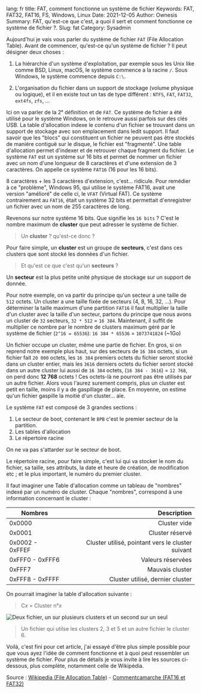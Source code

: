 lang: fr
title: FAT, comment fonctionne un système de fichier
Keywords: FAT, FAT32, FAT16, FS, Windows, Linux
Date: 2021-12-05
Author: Ownesis
Summary: FAT, qu'est-ce que c'est, a quoi il sert et comment fonctionne ce système de fichier ?.
Slug: fat
Category: Sysadmin

Aujourd'hui je vais vous parler du système de fichier `FAT` (File Allocation Table).
Avant de commencer, qu'est-ce qu'un système de fichier ?
Il peut désigner deux choses :

1. La hiérarchie d'un système d'exploitation, par exemple sous les Unix like comme BSD, Linux, macOS, le système commence a la racine `/`.
Sous Windows, le système commence depuis `C:\`.

2. L'organisation du fichier dans un support de stockage (volume physique ou logique), et il en existe tout un tas de type différent : `NTFS`, `FAT`, `FAT32`, `ext4fs`, `zfs`, ...

Ici on va parler de la 2ᵉ définition et de `FAT`.
Ce système de fichier a été utilisé pour le système Windows, on le retrouve aussi parfois sur des clés USB.
La table d'allocation indexe le contenu d'un fichier se trouvant dans un support de stockage avec son emplacement dans ledit support.
Il faut savoir que les "blocs" qui constituent un fichier ne peuvent pas être stockés de manière contiguë sur le disque, le fichier est "fragmenté". Une table d'allocation permet d'indexer et de retrouver chaque fragment du fichier.
Le système `FAT` est un système sur 16 bits et permet de nommer un fichier avec un nom d'une longueur de 8 caractères et d'une extension de 3 caractères. On appelle ce système `FAT16` (16 pour les 16 bits).

8 caractères + les 3 caractères d'extension, c'est... ridicule. Pour remédier à ce "problème", Windows 95, qui utilise le système FAT16, avait une version "amélioré" de celle ci, le `VFAT` (Virtual FAT).
Ce système contrairement au `FAT16`, était un système 32 bits et permettait d'enregistrer un fichier avec un nom de 255 caractères de long.

Revenons sur notre système 16 bits. Que signifie les `16 bits` ? C'est le nombre maximum de **cluster** que peut adresser le système de fichier.

> Un **cluster** ? qu'est-ce donc ?

Pour faire simple, un **cluster** est un groupe de **secteurs**, c'est dans ces clusters que sont stocké les données d'un fichier.

> Et qu'est ce que c'est qu'un **secteurs** ?

Un **secteur** est la plus petite unité physique de stockage sur un support de donnée.

Pour notre exemple, on va partir du principe qu'un secteur a une taille de `512` octets.
Un cluster a une taille fixée de secteurs (4, 8, 16, 32, ...).
Pour déterminer la taille maximum d'une partition `FAT16` il faut multiplier la taille d'un cluster avec la taille d'un secteur, partons du principe que nous avons un cluster de `32` secteurs, `32 * 512` = `16 384`.
Maintenant, il suffit de multiplier ce nombre par le nombre de clusters maximum géré par le système de fichier (`2^16 = 65536`):
`16 384 * 65536` = `1073741824` (~1Go)

Un fichier occupe un cluster, même une partie de fichier. En gros, si on reprend notre exemple plus haut, sur des secteurs de `16 384` octets, si un fichier fait `20 000` octets, les `16 384` premiers octets du fichier seront stocké dans un cluster entier, mais les `3616` derniers octets du fichier seront stocké dans un autre cluster lui aussi de `16 384` octets, (`16 384 - 3616`)  = `12 768`, on perd donc **12 768** octets !
Ces octets-là ne pourront pas être utilisés par un autre fichier. Alors vous l'aurez surement compris, plus un cluster est petit en taille, moins il y a de gaspillage de place.
En moyenne, on estime qu'un fichier gaspille la moitié d'un cluster... aïe.


Le système `FAT` est composé de 3 grandes sections :

1. Le secteur de boot, contenant le `BPB` c'est le premier secteur de la partition.
2. Les tables d'allocation
3. Le répertoire racine

On ne va pas s'attarder sur le secteur de boot.

Le répertoire racine, pour faire simple, c'est lui qui va stocker le nom du fichier, sa taille, ses attributs, la date et heure de création, de modification etc ; et le plus important, le numéro du premier cluster.

Il faut imaginer une Table d'allocation comme un tableau de "nombres" indexé par un numéro de cluster.
Chaque "nombres", correspond à une information concernant le cluster :

| Nombres         | Description                                      |
| --------------- |-------------------------------------------------:|
| 0x0000          | Cluster vide                                     |
| 0x0001          | Cluster réservé                                  |
| 0x0002 - 0xFFEF | Cluster utilisé, pointant vers le cluster suivant |
| 0xFFF0 - 0xFFF6 | Valeurs réservées                                |
| 0xFFF7          | Mauvais cluster                                  |
| 0xFFF8 - 0xFFFF | Cluster utilisé, dernier cluster                  |

On pourrait imaginer la table d'allocation suivante :
> C*x* = Cluster n°*x*

![Deux fichier, un sur plusieurs clusters et un second sur un seul](/static/img/fat/fat.webp)

> Un fichier qui utilse les clusters 2, 3 et 5 et un autre fichier le cluster 6.

Voilà, c'est fini pour cet article, j'ai essayé d'être plus simple possible pour que vous ayez l'idée de comment fonctionne et à quoi peut ressembler un système de fichier.
Pour plus de détails je vous invite à lire les sources ci-dessous, plus complète, notamment celle de Wikipédia.

Source : [Wikipedia (File Allocation Table)](https://fr.wikipedia.org/wiki/File_Allocation_Table) - [Commentcamarche (FAT16 et FAT32)](https://www.commentcamarche.net/contents/1016-fat16-et-fat32)
